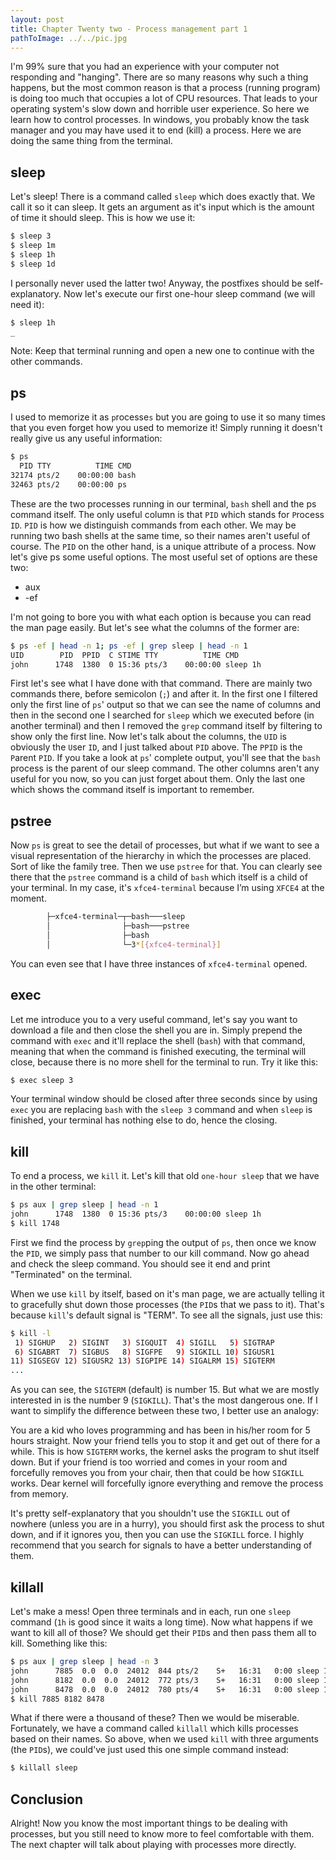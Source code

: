 ```yaml
---
layout: post
title: Chapter Twenty two - Process management part 1
pathToImage: ../../pic.jpg
---
```


I'm 99% sure that you had an experience with your computer not responding and "hanging". There are so many reasons why such a thing happens, but the most common reason is that a process (running program) is doing too much that occupies a lot of CPU resources. That leads to your operating system's slow down and horrible user experience. So here we learn how to control processes. In windows, you probably know the task manager and you may have used it to end (kill) a process. Here we are doing the same thing from the terminal.

## sleep

Let's sleep! There is a command called `sleep` which does exactly that. We call it so it can sleep. It gets an argument as it's input which is the amount of time it should sleep. This is how we use it:

```bash
$ sleep 3
$ sleep 1m
$ sleep 1h
$ sleep 1d
```

I personally never used the latter two! Anyway, the postfixes should be self-explanatory. Now let's execute our first one-hour sleep command (we will need it):

```bash
$ sleep 1h
_
```

<p class="note">Note: Keep that terminal running and open a new one to continue with the other commands.</p>

## ps

I used to memorize it as `p`rocesse`s` but you are going to use it so many times that you even forget how you used to memorize it! Simply running it doesn't really give us any useful information:

```bash
$ ps
  PID TTY          TIME CMD
32174 pts/2    00:00:00 bash
32463 pts/2    00:00:00 ps
```

These are the two processes running in our terminal, `bash` shell and the ps command itself. The only useful column is that `PID` which stands for `P`rocess `ID`. `PID` is how we distinguish commands from each other. We may be running two bash shells at the same time, so their names aren't useful of course. The `PID` on the other hand, is a unique attribute of a process. Now let's give ps some useful options. The most useful set of options are these two:

- aux
- -ef

I'm not going to bore you with what each option is because you can read the man page easily. But let's see what the columns of the former are:

```bash
$ ps -ef | head -n 1; ps -ef | grep sleep | head -n 1
UID        PID  PPID  C STIME TTY          TIME CMD
john      1748  1380  0 15:36 pts/3    00:00:00 sleep 1h
```

First let's see what I have done with that command. There are mainly two commands there, before semicolon (`;`) and after it. In the first one I filtered only the first line of `ps`' output so that we can see the name of columns and then in the second one I searched for `sleep` which we executed before (in another terminal) and then I removed the `grep` command itself by filtering to show only the first line. Now let's talk about the columns, the `UID` is obviously the `U`ser `ID`, and I just talked about `PID` above. The `PPID` is the `P`arent `PID`. If you take a look at `ps`' complete output, you'll see that the `bash` process is the parent of our sleep command. The other columns aren't any useful for you now, so you can just forget about them. Only the last one which shows the command itself is important to remember.

## pstree

Now `ps` is great to see the detail of processes, but what if we want to see a visual representation of the hierarchy in which the processes are placed. Sort of like the family tree. Then we use `pstree` for that. You can clearly see there that the `pstree` command is a child of `bash` which itself is a child of your terminal. In my case, it's `xfce4-terminal` because I’m using `XFCE4` at the moment.

```bash
        ├─xfce4-terminal─┬─bash───sleep
        │                ├─bash───pstree
        │                ├─bash
        │                └─3*[{xfce4-terminal}]
```

You can even see that I have three instances of `xfce4-terminal` opened.

## exec

Let me introduce you to a very useful command, let's say you want to download a file and then close the shell you are in. Simply prepend the command with `exec` and it'll replace the shell (`bash`) with that command, meaning that when the command is finished executing, the terminal will close, because there is no more shell for the terminal to run. Try it like this:

```bash
$ exec sleep 3
```

Your terminal window should be closed after three seconds since by using `exec` you are replacing `bash` with the `sleep 3` command and when `sleep` is finished, your terminal has nothing else to do, hence the closing.

## kill

To end a process, we `kill` it. Let's kill that old `one-hour sleep` that we have in the other terminal:

```bash
$ ps aux | grep sleep | head -n 1
john      1748  1380  0 15:36 pts/3    00:00:00 sleep 1h
$ kill 1748
```

First we find the process by `grep`ping the output of `ps`, then once we know the `PID`, we simply pass that number to our kill command. Now go ahead and check the sleep command. You should see it end and print "Terminated" on the terminal.

When we use `kill` by itself, based on it's man page, we are actually telling it to gracefully shut down those processes (the `PID`s that we pass to it). That's because `kill`'s default signal is "TERM". To see all the signals, just use this:

```bash
$ kill -l
 1) SIGHUP	 2) SIGINT	 3) SIGQUIT	 4) SIGILL	 5) SIGTRAP
 6) SIGABRT	 7) SIGBUS	 8) SIGFPE	 9) SIGKILL	10) SIGUSR1
11) SIGSEGV	12) SIGUSR2	13) SIGPIPE	14) SIGALRM	15) SIGTERM
...
```

As you can see, the `SIGTERM` (default) is number 15. But what we are mostly interested in is the number 9 (`SIGKILL`). That's the most dangerous one. If I want to simplify the difference between these two, I better use an analogy:

You are a kid who loves programming and has been in his/her room for 5 hours straight. Now your friend tells you to stop it and get out of there for a while. This is how `SIGTERM` works, the kernel asks the program to shut itself down. But if your friend is too worried and comes in your room and forcefully removes you from your chair, then that could be how `SIGKILL` works. Dear kernel will forcefully ignore everything and remove the process from memory.

It's pretty self-explanatory that you shouldn't use the `SIGKILL` out of nowhere (unless you are in a hurry), you should first ask the process to shut down, and if it ignores you, then you can use the `SIGKILL` force. I highly recommend that you search for signals to have a better understanding of them.

## killall

Let's make a mess! Open three terminals and in each, run one `sleep` command (`1h` is good since it waits a long time). Now what happens if we want to kill all of those? We should get their `PID`s and then pass them all to kill. Something like this:

```bash
$ ps aux | grep sleep | head -n 3
john      7885  0.0  0.0  24012  844 pts/2    S+   16:31   0:00 sleep 1h
john      8182  0.0  0.0  24012  772 pts/3    S+   16:31   0:00 sleep 1h
john      8478  0.0  0.0  24012  780 pts/4    S+   16:31   0:00 sleep 1h
$ kill 7885 8182 8478
```

What if there were a thousand of these? Then we would be miserable. Fortunately, we have a command called `killall` which kills processes based on their names. So above, when we used `kill` with three arguments (the `PID`s), we could've just used this one simple command instead:

```bash
$ killall sleep
```

## Conclusion

Alright! Now you know the most important things to be dealing with processes, but you still need to know more to feel comfortable with them. The next chapter will talk about playing with processes more directly.

